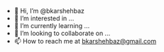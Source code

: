 - 👋 Hi, I’m @bkarshehbaz
- 👀 I’m interested in ...
- 🌱 I’m currently learning ...
- 💞️ I’m looking to collaborate on ...
- 📫 How to reach me at bkarshehbaz@gmail.com

<!---
bkarshehbaz/bkarshehbaz is a ✨ special ✨ repository because its `README.md` (this file) appears on your GitHub profile.
You can click the Preview link to take a look at your changes.
--->

